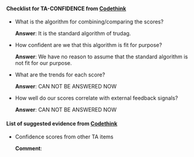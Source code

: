 #### Checklist for TA-CONFIDENCE from [Codethink](https://codethinklabs.gitlab.io/trustable/trustable/print_page.html)

* What is the algorithm for combining/comparing the scores?

    **Answer**:  It is the standard algorithm of trudag.

* How confident are we that this algorithm is fit for purpose?

    **Answer**:  We have no reason to assume that the standard algorithm is not fit for our purpose.

* What are the trends for each score?

    **Answer**:  CAN NOT BE ANSWERED NOW

* How well do our scores correlate with external feedback signals?

    **Answer**:  CAN NOT BE ANSWERED NOW

#### List of suggested evidence from [Codethink](https://codethinklabs.gitlab.io/trustable/trustable/print_page.html)

* Confidence scores from other TA items

    **Comment**:

